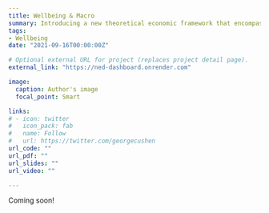 ```yaml
---
title: Wellbeing & Macro
summary: Introducing a new theoretical economic framework that encompasses individual wellbeing. 
tags:
- Wellbeing
date: "2021-09-16T00:00:00Z"

# Optional external URL for project (replaces project detail page).
external_link: "https://ned-dashboard.onrender.com"

image:
  caption: Author's image
  focal_point: Smart

links:
# - icon: twitter
#   icon_pack: fab
#   name: Follow
#   url: https://twitter.com/georgecushen
url_code: ""
url_pdf: ""
url_slides: ""
url_video: ""

---
```

Coming soon!
